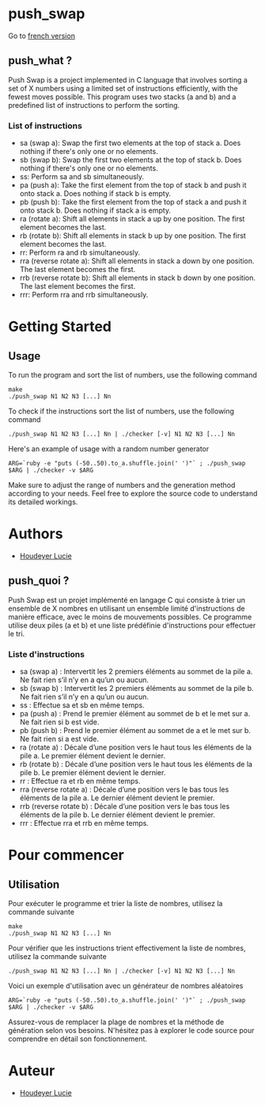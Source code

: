 # push_swap

Go to [french version](https://github.com/HdrLucie/push_swap/blob/master/README.md#push_quoi-)

## push_what ?
Push Swap is a project implemented in C language that involves sorting a set of X numbers using a limited set of instructions efficiently, with the fewest moves possible. This program uses two stacks (a and b) and a predefined list of instructions to perform the sorting.

### List of instructions 
- sa (swap a): Swap the first two elements at the top of stack a. Does nothing if there's only one or no elements.
- sb (swap b): Swap the first two elements at the top of stack b. Does nothing if there's only one or no elements.
- ss: Perform sa and sb simultaneously.
- pa (push a): Take the first element from the top of stack b and push it onto stack a. Does nothing if stack b is empty.
- pb (push b): Take the first element from the top of stack a and push it onto stack b. Does nothing if stack a is empty.
- ra (rotate a): Shift all elements in stack a up by one position. The first element becomes the last.
- rb (rotate b): Shift all elements in stack b up by one position. The first element becomes the last.
- rr: Perform ra and rb simultaneously.
- rra (reverse rotate a): Shift all elements in stack a down by one position. The last element becomes the first.
- rrb (reverse rotate b): Shift all elements in stack b down by one position. The last element becomes the first.
- rrr: Perform rra and rrb simultaneously.

# Getting Started

## Usage
To run the program and sort the list of numbers, use the following command
```
make
./push_swap N1 N2 N3 [...] Nn
```
To check if the instructions sort the list of numbers, use the following command
```
./push_swap N1 N2 N3 [...] Nn | ./checker [-v] N1 N2 N3 [...] Nn
```
Here's an example of usage with a random number generator
```
ARG=`ruby -e "puts (-50..50).to_a.shuffle.join(' ')"` ; ./push_swap $ARG | ./checker -v $ARG
```
Make sure to adjust the range of numbers and the generation method according to your needs.
Feel free to explore the source code to understand its detailed workings.

# Authors
- [Houdeyer Lucie](github.com/HdrLucie)


## push_quoi ?

Push Swap est un projet implémenté en langage C qui consiste à trier un ensemble de X nombres en utilisant un ensemble limité d'instructions de manière efficace, avec le moins de mouvements possibles. Ce programme utilise deux piles (a et b) et une liste prédéfinie d'instructions pour effectuer le tri.

### Liste d'instructions
- sa (swap a) : Intervertit les 2 premiers éléments au sommet de la pile a. Ne fait rien s’il n’y en a qu’un ou aucun.
- sb (swap b) : Intervertit les 2 premiers éléments au sommet de la pile b. Ne fait rien s’il n’y en a qu’un ou aucun.
- ss : Effectue sa et sb en même temps.
- pa (push a) : Prend le premier élément au sommet de b et le met sur a. Ne fait rien si b est vide.
- pb (push b) : Prend le premier élément au sommet de a et le met sur b. Ne fait rien si a est vide.
- ra (rotate a) : Décale d’une position vers le haut tous les éléments de la pile a. Le premier élément devient le dernier.
- rb (rotate b) : Décale d’une position vers le haut tous les éléments de la pile b. Le premier élément devient le dernier.
- rr : Effectue ra et rb en même temps.
- rra (reverse rotate a) : Décale d’une position vers le bas tous les éléments de la pile a. Le dernier élément devient le premier.
- rrb (reverse rotate b) : Décale d’une position vers le bas tous les éléments de la pile b. Le dernier élément devient le premier.
- rrr : Effectue rra et rrb en même temps.

# Pour commencer

## Utilisation
Pour exécuter le programme et trier la liste de nombres, utilisez la commande suivante
```
make
./push_swap N1 N2 N3 [...] Nn
```
Pour vérifier que les instructions trient effectivement la liste de nombres, utilisez la commande suivante
```
./push_swap N1 N2 N3 [...] Nn | ./checker [-v] N1 N2 N3 [...] Nn
```
Voici un exemple d'utilisation avec un générateur de nombres aléatoires
```
ARG=`ruby -e "puts (-50..50).to_a.shuffle.join(' ')"` ; ./push_swap $ARG | ./checker -v $ARG
```

Assurez-vous de remplacer la plage de nombres et la méthode de génération selon vos besoins.
N'hésitez pas à explorer le code source pour comprendre en détail son fonctionnement.

# Auteur
- [Houdeyer Lucie](github.com/HdrLucie)

